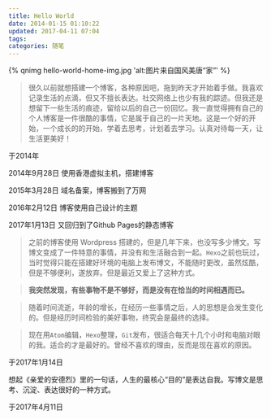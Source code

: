 ```yaml
---
title: Hello World
date: 2014-01-15 01:10:22
updated: 2017-04-11 07:04
tags:
categories: 随笔
---
```


{% qnimg hello-world-home-img.jpg 'alt:图片来自国风美唐“家”' %}

>很久以前就想搭建一个博客，各种原因吧，拖到昨天才开始着手做。我喜欢记录生活的点滴，但又不擅长表达。社交网络上也少有我的踪迹。但我还是想留下一些生活的痕迹，留给以后的自己一份回忆。我一直觉得拥有自己的个人博客是一件很酷的事情，它是属于自己的一片天地。这是一个好的开始，一个成长的的开始，学着去思考，计划着去学习。认真对待每一天，让生活更美好！

于2014年

2014年9月28日 使用香港虚拟主机，搭建博客

2015年3月28日 域名备案，博客搬到了万网

2016年2月12日 博客使用自己设计的主题

2017年1月13日 又回归到了Github Pages的静态博客

>之前的博客使用 Wordpress 搭建的，但是几年下来，也没写多少博文。写博文变成了一件特意的事情，并没有和生活融合到一起。`Hexo`之前也玩过，当时觉得只能在搭建好环境的电脑上发布博文，不能随时更改，虽然炫酷，但是不够便利，遂放弃。但是最近又爱上了这种方式。

> **我突然发现，有些事物不是不够好，而是没有在恰当的时间相遇而已。**

> 随着时间流逝，年龄的增长，在经历一些事情之后，人的思想是会发生变化的。但是经历时间检验的美好事物，终究会是最终的选择。

>现在用`Atom`编辑，`Hexo`整理，`Git`发布，很适合每天十几个小时和电脑对眼的我。适合的才是最好的。曾经不喜欢的理由，反而是现在喜欢的原因。

于2017年1月14日

想起《亲爱的安德烈》里的一句话，人生的最核心“目的”是表达自我。写博文是思考、沉淀、表达很好的一种方式。

于2017年4月11日
